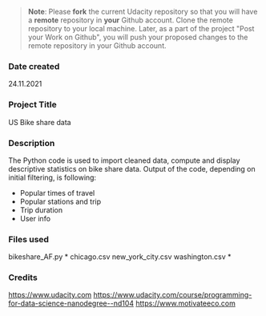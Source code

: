 >**Note**: Please **fork** the current Udacity repository so that you will have a **remote** repository in **your** Github account. Clone the remote repository to your local machine. Later, as a part of the project "Post your Work on Github", you will push your proposed changes to the remote repository in your Github account.

### Date created
24.11.2021

### Project Title
US Bike share data

### Description
The Python code is used to import cleaned data, compute and display descriptive statistics on bike share data.
Output of the code, depending on initial filtering, is following:
- Popular times of travel
- Popular stations and trip
- Trip duration
- User info

### Files used
bikeshare_AF.py
*
chicago.csv
new_york_city.csv
washington.csv
*

### Credits
https://www.udacity.com
https://www.udacity.com/course/programming-for-data-science-nanodegree--nd104
https://www.motivateeco.com
